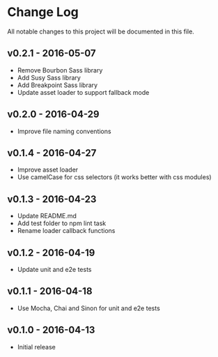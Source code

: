 # Change Log
All notable changes to this project will be documented in this file.

## v0.2.1 - 2016-05-07
- Remove Bourbon Sass library
- Add Susy Sass library
- Add Breakpoint Sass library
- Update asset loader to support fallback mode

## v0.2.0 - 2016-04-29
- Improve file naming conventions

## v0.1.4 - 2016-04-27
- Improve asset loader
- Use camelCase for css selectors (it works better with css modules)

## v0.1.3 - 2016-04-23
- Update README.md
- Add test folder to npm lint task
- Rename loader callback functions

## v0.1.2 - 2016-04-19
- Update unit and e2e tests

## v0.1.1 - 2016-04-18
- Use Mocha, Chai and Sinon for unit and e2e tests

## v0.1.0 - 2016-04-13
- Initial release
